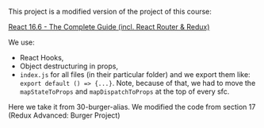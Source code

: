 This project is a modified version of the project of this course: 

[React 16.6 - The Complete Guide (incl. React Router & Redux)](https://www.udemy.com/react-the-complete-guide-incl-redux/)


We use: 
* React Hooks,
* Object destructuring in props,
* `index.js` for all files (in their particular folder) and we export them like: `export default () => {...}`. Note, because of that, we had to move the `mapStateToProps` and `mapDispatchToProps` at the top of every sfc.

Here we take it from 30-burger-alias.
We modified the code from section 17 (Redux Advanced: Burger Project)
